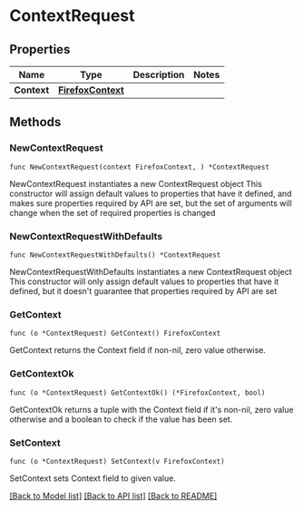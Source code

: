 # ContextRequest

## Properties

Name | Type | Description | Notes
------------ | ------------- | ------------- | -------------
**Context** | [**FirefoxContext**](FirefoxContext.md) |  | 

## Methods

### NewContextRequest

`func NewContextRequest(context FirefoxContext, ) *ContextRequest`

NewContextRequest instantiates a new ContextRequest object
This constructor will assign default values to properties that have it defined,
and makes sure properties required by API are set, but the set of arguments
will change when the set of required properties is changed

### NewContextRequestWithDefaults

`func NewContextRequestWithDefaults() *ContextRequest`

NewContextRequestWithDefaults instantiates a new ContextRequest object
This constructor will only assign default values to properties that have it defined,
but it doesn't guarantee that properties required by API are set

### GetContext

`func (o *ContextRequest) GetContext() FirefoxContext`

GetContext returns the Context field if non-nil, zero value otherwise.

### GetContextOk

`func (o *ContextRequest) GetContextOk() (*FirefoxContext, bool)`

GetContextOk returns a tuple with the Context field if it's non-nil, zero value otherwise
and a boolean to check if the value has been set.

### SetContext

`func (o *ContextRequest) SetContext(v FirefoxContext)`

SetContext sets Context field to given value.



[[Back to Model list]](../README.md#documentation-for-models) [[Back to API list]](../README.md#documentation-for-api-endpoints) [[Back to README]](../README.md)


